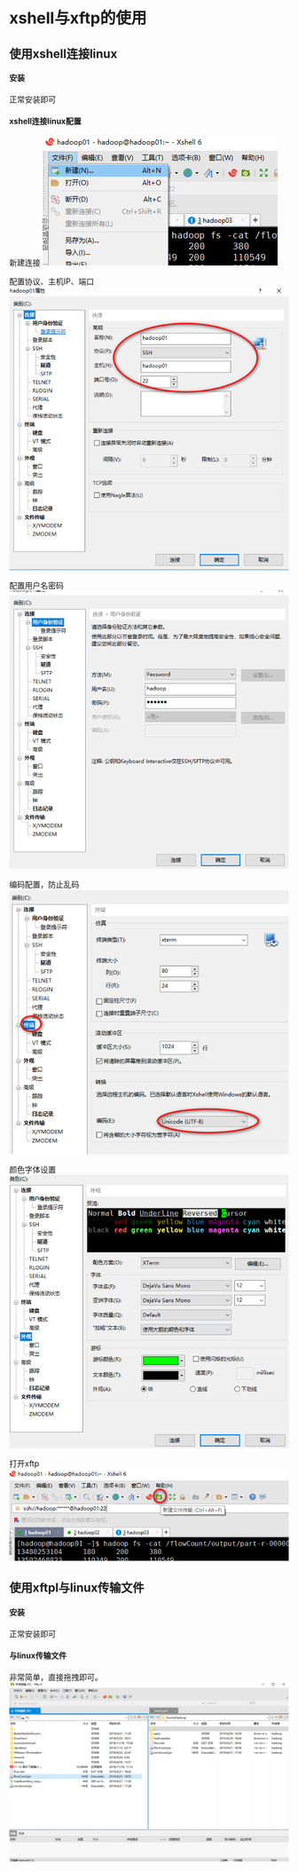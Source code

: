 #  xshell与xftp的使用
## 使用xshell连接linux
#### 安装
正常安装即可

#### xshell连接linux配置
新建连接
![](assets/markdown-img-paste-20190421232109659.png)

配置协议、主机IP、端口
![](assets/markdown-img-paste-20190421232412397.png)

配置用户名密码
![](assets/markdown-img-paste-20190421232541862.png)

编码配置，防止乱码
![](assets/markdown-img-paste-20190421232710845.png)

颜色字体设置
![](assets/markdown-img-paste-20190421232806292.png)

打开xftp
![](assets/markdown-img-paste-20190421232947172.png)

## 使用xftpl与linux传输文件
#### 安装
正常安装即可


#### 与linux传输文件
非常简单，直接拖拽即可。
![](assets/markdown-img-paste-20190421233151487.png)

